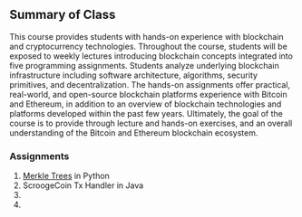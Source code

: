 ## Summary of Class

This course provides students with hands-on experience with blockchain and cryptocurrency technologies.
Throughout the course, students will be exposed to weekly lectures introducing blockchain concepts integrated
into five programming assignments. Students analyze underlying blockchain infrastructure including software
architecture, algorithms, security primitives, and decentralization. The hands-on assignments offer practical,
real-world, and open-source blockchain platforms experience with Bitcoin and Ethereum, in addition to an
overview of blockchain technologies and platforms developed within the past few years. Ultimately, the goal
of the course is to provide through lecture and hands-on exercises, and an overall understanding of the Bitcoin
and Ethereum blockchain ecosystem.


### Assignments

1) [Merkle Trees](/Merkle_Tree/) in Python
2) ScroogeCoin Tx Handler in Java
3) 
4) 
